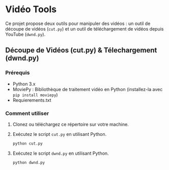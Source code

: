 # Vidéo Tools

Ce projet propose deux outils pour manipuler des vidéos : un outil de découpe de vidéos (`cut.py`) et un outil de téléchargement de vidéos depuis YouTube (`dwnd.py`).

## Découpe de Vidéos (cut.py) & Télechargement (dwnd.py)

### Prérequis
- Python 3.x
- MoviePy : Bibliothèque de traitement vidéo en Python (installez-la avec `pip install moviepy`)
- Requierements.txt

### Comment utiliser

1. Clonez ou téléchargez ce répertoire sur votre machine.

2. Exécutez le script `cut.py` en utilisant Python.
   ```bash
   python cut.py

3. Exécutez le script `dwnd.py` en utilisant Python.
   ```bash
   python dwnd.py

